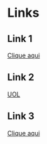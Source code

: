 # Links

## Link 1
[Clique aqui](http://www.uol.com.br)

## Link 2
[UOL](http://www.uol.com.br "Site do UOL")


## Link 3
[Clique aqui][site-url]

[site-url]:http://www.uol.com.br